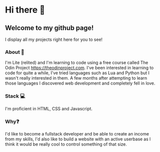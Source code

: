 # Hi there 👋

## Welcome to my github page!

I display all my projects right here for you to see!

### About 📝 

I'm Lite (relited) and I'm learning to code using a free course called The Odin Project https://theodinproject.com. I've been interested in learning to code for quite a while, I've tried languages such as Lua and Python but I wasn't really interested in them. A few months after attempting to learn those languages I discovered web development and completely fell in love.

### Stack 💻

I'm proficient in HTML, CSS and Javascript.

### Why❓

I'd like to become a fullstack developer and be able to create an income from my skills, I'd also like to build a website with an active userbase as I think it would be really cool to control something of that size.
